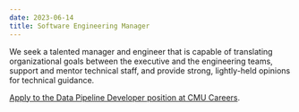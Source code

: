 ```yaml
---
date: 2023-06-14
title: Software Engineering Manager
---
```


We seek a talented manager and engineer that is capable of translating organizational goals between the executive and the engineering teams, support and mentor technical staff, and provide strong, lightly-held opinions for technical guidance.

[Apply to the Data Pipeline Developer position at CMU Careers](https://cmu.wd5.myworkdayjobs.com/en-US/CMU/job/Software-Engineering-Manager---School-of-Computer-Science---MLD_2020065-1).
